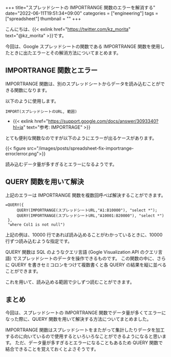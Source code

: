 +++
title="スプレッドシートの IMPORTRANGE 関数のエラーを解消する"
date="2022-06-11T19:51:34+09:00"
categories = ["engineering"]
tags = ["spreadsheet"]
thumbnail = ""
+++

こんにちは、{{< exlink href="https://twitter.com/kz_morita" text="@kz_morita" >}}です。

今回は、Google スプレッドシートの関数である IMPORTRANGE 関数を使用したときに出たエラーとその解消方法についてまとめます。

## IMPORTRANGE 関数とエラー

IMPORTRANGE 関数は、別のスプレッドシートからデータを読み込むことができる関数になります。

以下のように使用します。

```
IMPORT(スプレッドシートのURL, 範囲)
```

- {{< exlink href="https://support.google.com/docs/answer/3093340?hl=ja" text="参考: IMPORTRAGE" >}}


とても便利な関数なのですが以下のようにエラーが出るケースがあります。

{{< figure src="/images/posts/spreadsheet-fix-importrange-error/error.png">}}

読み込むデータ量が多すぎるとエラーになるようです。

## QUERY 関数を用いて解決

上記のエラーは IMPORTRANGE 関数を複数回呼べば解決することができます。

```
=QUERY({
     QUERY(IMPORTRANGE(スプレッドシートURL,"A1:B10000"), "select *");
     QUERY(IMPORTRANGE(スプレッドシートURL,"A10001:B20000"), "select *")
 },
 "where Col1 is not null")
```

上記の例は、10000 行であれば読み込めることがわかっているときに、10000行ずつ読み込むような指定です。

QUERY 関数は SQL のようなクエリ言語 (Gogle Visualization API のクエリ言語) でスプレッドシートのデータを操作できるものです。
この関数の中に、さらに QUERY を書きセミコロンをつけて複数書くと各 QUERY の結果を縦に並べることができます。

これを用いて、読み込める範囲で少しずつ読むことができます。

## まとめ

今回は、スプレッドシートの IMPORTRANGE 関数でデータ量が多くてエラーになった際に、QUERY 関数を用いて解決する方法についてまとめました。

IMPORTRANGE 関数はスプレッドシートをまたがって集計したりデータを加工するのに向いているので使用するといろいろなことができるようになると思います。
ただ、データ量が多すぎるとエラーになることもあるため QUERY 関数で結合できることを覚えておくとよさそうです。


